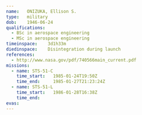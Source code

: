 ```yaml
---
name:	ONIZUKA, Ellison S.
type:	military
dob:	1946-06-24
qualifications:
  - BSc in aerospace engineering
  - MSc in aerospace engineering
timeinspace:	3d1h33m
diedinspace:	Disintegration during launch
references:
  - http://www.nasa.gov/pdf/740566main_current.pdf
missions:
  - name: STS-51-C
    time_start:   1985-01-24T19:50Z
    time_end:     1985-01-27T21:23:24Z
  - name: STS-51-L
    time_start:   1986-01-28T16:38Z
    time_end:     
evas:
---
```

